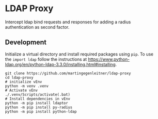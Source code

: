 # LDAP Proxy

Intercept ldap bind requests and responses for adding a radius authentication as second factor.

## Development

Initialize a virtual directory and install required packages using `pip`.
To use the `import ldap` follow the instructions at <https://www.python-ldap.org/en/python-ldap-3.3.0/installing.html#installing>.

```shell
git clone https://github.com/martingegenleitner/ldap-proxy
cd ldap-proxy
# initialize vEnv
python -m venv .venv
# Activate vEnv
./.venv/Scripts/activate(.bat)
# Install dependencies in vEnv
python -m pip install ldaptor
python -m pip install py-radius
python -m pip install python-ldap
```
